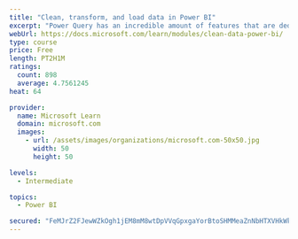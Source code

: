 ```yaml
---
title: "Clean, transform, and load data in Power BI"
excerpt: "Power Query has an incredible amount of features that are dedicated to helping you clean and prepare your data for analysis. You will learn how to simplify a complicated model, change data types, rename objects, and pivot data. You will also learn how to profile columns so that you know which columns have the valuable data that you’re seeking for deeper analytics."
webUrl: https://docs.microsoft.com/learn/modules/clean-data-power-bi/
type: course
price: Free
length: PT2H1M
ratings:
  count: 898
  average: 4.7561245
heat: 64

provider:
  name: Microsoft Learn
  domain: microsoft.com
  images:
    - url: /assets/images/organizations/microsoft.com-50x50.jpg
      width: 50
      height: 50

levels:
  - Intermediate

topics:
  - Power BI

secured: "FeMJrZ2FJewWZkOgh1jEM8mM8wtDpVVqGpxgaYorBtoSHMMeaZnNbHTXVHkWkxskYaLwymq5AcFpZSw1w+hkHFM2JzkgRKucDMjzbl7ooZLW+UuM0odMaMHQ1O8MrGnD7UJPeRpeEIoR5F4TsDV7zxMbGUYGxPNrOXo4QqaQ0vQXZ0iwqLeEUrlFK38MwGcQFQFpyKp5fmViOBUVfNszTPytJI/5R2XdU2s7Ulag9q0bEnMhgoVnlWqEzvt/9f3LqAMB5Ktr0NfeYdFb/LO7pOooruZw7CRDShja1Kye9YcAYRB0BHfc4UH49MzXSkctOzrC7j+2P5Djt2nfT4U0DppXjTE2m9ue8Or1FvH9tYwVyIIQhLwUgvfGY7xeMrcSbxbggslf/8n7XO41fHY/YDIrTQcVeWCyxLANF6CgQtg=;apsTchmATIndSagfQxo+ug=="
---
```


